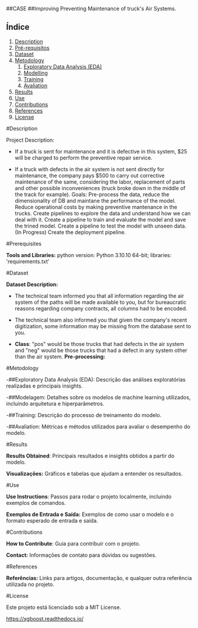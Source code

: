 
  ##CASE
  ##Improving Preventing Maintenance of truck's Air Systems.

  ## Índice
1. [Description](#description)
2. [Pré-requisitos](#pré-requisitos)
3. [Dataset](#dataset)
4. [Metodology](#metodology)
   1. [Exploratory Data Analysis (EDA)](##exploratory-data-analysis-eda)
   2. [Modelling](##modelling)
   3. [Training](##training)
   4. [Avaliation](##avaliation)
5. [Results](#results)
6. [Use](#use)
7. [Contributions](#contributions)
8. [References](#references)
9. [License](#license)

   
#Description

Project Description: 

-	If a truck is sent for maintenance and it is defective in this system, $25 will be charged to perform the preventive repair service.

-	If a truck with defects in the air system is not sent directly for maintenance, the company pays $500 to carry out corrective maintenance of the same, considering the labor, replacement of parts and other possible inconveniences (truck broke down in the middle of the track for example). 
Goals: Pre-process the data, reduce the dimensionality of DB and maintane the performance of the model. Reduce operational costs by making preventive mantenance in the trucks. Create pipelines to explore the data and understand how we can deal with it. Create a pipeline to train and evaluate the model and save the trined model. Create a pipeline to test the model with unseen data.(In Progress) Create the deployment pipeline.

#Prerequisites

**Tools and Libraries:** python version: Python 3.10.10 64-bit; libraries: 'requirements.txt'

#Dataset

**Dataset Description:** 

-	The technical team informed you that all information regarding the air system of the paths will be made available to you, but for bureaucratic reasons regarding company contracts, all columns had to be encoded. 

-	The technical team also informed you that given the company's recent digitization, some information may be missing from the database sent to you.

- **Class**: "pos" would be those trucks that had defects in the air system and "neg" would be those trucks that had a defect in any system other than the air system.
**Pre-processing:** 

#Metodology

 -##Exploratory Data Analysis (EDA): Descrição das análises exploratórias realizadas e principais insights.

 -##Modelagem: Detalhes sobre os modelos de machine learning utilizados, incluindo arquitetura e hiperparâmetros.

 -##Training: Descrição do processo de treinamento do modelo.

 -##Avaliation: Métricas e métodos utilizados para avaliar o desempenho do modelo.

#Results

**Results Obtained**: Principais resultados e insights obtidos a partir do modelo.

**Visualizações:** Gráficos e tabelas que ajudam a entender os resultados.

#Use

**Use Instructions**: Passos para rodar o projeto localmente, incluindo exemplos de comandos.

**Exemplos de Entrada e Saída:** Exemplos de como usar o modelo e o formato esperado de entrada e saída.

#Contributions

**How to Contribute**: Guia para contribuir com o projeto.

**Contact:** Informações de contato para dúvidas ou sugestões.

#References

**Referências:** Links para artigos, documentação, e qualquer outra referência utilizada no projeto.

#License

Este projeto está licenciado sob a MIT License.

https://xgboost.readthedocs.io/



